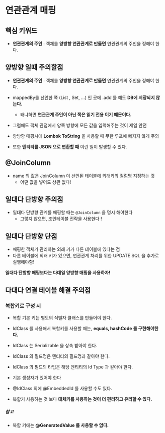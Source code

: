 # 연관관계 매핑 

## 핵심 키워드 

- **연관관계의 주인** : 객체를 **양방향 연관관계로 만들면** 연관관계의 주인을 정해야 한다.


## 양방향 일때 주의할점 

- **연관관계의 주인** : 객체를 **양방향 연관관계로 만들면** 연관관계의 주인을 정해야 한다.
- mappedBy를 선언한 쪽 (List , Set, ...) 인 곳에 .add 를 해도 **DB에 저장되지 않는다.** 
  - 왜냐하면 **연관관계 주인이 아닌 쪽은 읽기 전용 이기 때문이다.**
- 그럼에도 객체 관점에서 양쪽 방향에 모든 값을 입력해주는 것이 제일 안전

- 양방향 매핑시에 **Lombok ToString** 을 사용할 때 무한 루프에 빠지지 않게 주의 
- 또한 **엔티티를 JSON 으로 변환할 때** 이런 일이 발생할 수 있다.


## @JoinColumn 
- name 의 값은 JoinColumn 이 선언된 테이블에 외래키의 컬럼명 지정하는 것 
  - 어떤 값을 넣어도 상관 없다! 


## 일대다 단방향 주의점 
- 일대다 단방향 관계를 매핑할 때는 `@JoinColumn` 을 명시 해야한다
  - 그렇지 않으면, 조인테이블 전략을 사용한다 !

## 일대다 단방향 단점
- 매핑한 객체가 관리하는 외래 키가 다른 테이블에 있다는 점 
- 다른 테이블에 외래 키가 있으면, 연관관계 처리를 위한 UPDATE SQL 을 추가로 실행해야함!

**일대다 단방향 매핑보다는 다대일 양방향 매핑을 사용하자!**

## 다대다 연결 테이블 해결 주의점 
### 복합키로 구성 시 
- 복합 기본 키는 별도의 식별자 클래스를 만들어야 한다.
- IdClass 를 사용해서 복합키를 사용할 때는, **equals, hashCode 를 구현해야한다.**
- IdClass 는 Serializable 을 상속 받아야 한다.
- IdClass 의 필드명은 엔티티의 필드명과 같아야 한다.
- IdClass 의 필드의 타입은 해당 엔티티의 Id Type 과 같아야 한다.
- 기본 생성자가 있어야 한다
- @IdClass 외에 @EmbeddedId 를 사용할 수도 있다.

- 복합키 사용하는 것 보다 **대체키를 사용하는 것이 더 편리하고 유리할 수 있다.**

##### 참고
- 복합 키에는 **@GeneratedValue 를 사용할 수 없다.**

